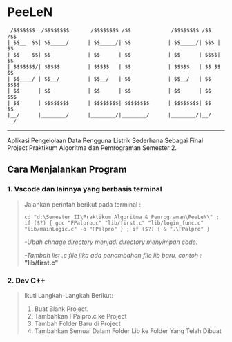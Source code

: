 # **PeeLeN**

```
 /$$$$$$$  /$$$$$$$$       /$$$$$$$$ /$$             /$$$$$$$$ /$$   /$$  
| $$__  $$| $$_____/      | $$_____/| $$            | $$_____/| $$$ | $$  
| $$    $$| $$            | $$      | $$            | $$      | $$$$| $$  
| $$$$$$$/| $$$$$         | $$$$$   | $$            | $$$$$   | $$ $$ $$  
| $$____/ | $$__/         | $$__/   | $$            | $$__/   | $$  $$$$  
| $$      | $$            | $$      | $$            | $$      | $$   $$$  
| $$      | $$$$$$$$      | $$$$$$$$| $$$$$$$$      | $$$$$$$$| $$    $$  
|__/      |________/      |________/|________/      |________/|__/   __/  
```

---
Aplikasi Pengelolaan Data Pengguna Listrik Sederhana Sebagai Final Project Praktikum Algoritma dan Pemrograman Semester 2.

## **Cara Menjalankan Program**

### 1. Vscode dan lainnya yang berbasis terminal

>Jalankan perintah berikut pada terminal :
>
>```
>cd "d:\Semester II\Praktikum Algoritma & Pemrograman\PeeLeN\" ; if ($?) { gcc "FPalpro.c" "lib/first.c" "lib/login_func.c" "lib/mainLogic.c" -o "FPalpro" } ; if ($?) { & ".\FPalpro" }
>```
>
>*-Ubah chnage directory menjadi directory menyimpan code.*
>
>*-Tambah list .c file jika ada penambahan file lib baru, contoh :* **"lib/first.c"**  

### 2. Dev C++
>Ikuti Langkah-Langkah Berikut:
>
>1. Buat Blank Project.
>2. Tambahkan FPalpro.c ke Project
>3. Tambah Folder Baru di Project
>4. Tambahkan Semuai Dalam Folder Lib ke Folder Yang Telah Dibuat